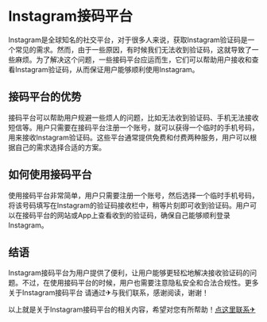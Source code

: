 # Instagram接码平台

Instagram是全球知名的社交平台，对于很多人来说，获取Instagram验证码是一个常见的需求。然而，由于一些原因，有时候我们无法收到验证码，这就导致了一些麻烦。为了解决这个问题，一些接码平台应运而生，它们可以帮助用户接收和查看Instagram验证码，从而保证用户能够顺利使用Instagram。

## 接码平台的优势

接码平台可以帮助用户规避一些烦人的问题，比如无法收到验证码、手机无法接收短信等。用户只需要在接码平台注册一个账号，就可以获得一个临时的手机号码，用来接收Instagram验证码。这些平台通常提供免费和付费两种服务，用户可以根据自己的需求选择合适的方案。

## 如何使用接码平台

使用接码平台非常简单，用户只需要注册一个账号，然后选择一个临时手机号码，将该号码填写在Instagram的验证码接收栏中，稍等片刻即可收到验证码。用户可以在接码平台的网站或App上查看收到的验证码，确保自己能够顺利登录Instagram。

## 结语

Instagram接码平台为用户提供了便利，让用户能够更轻松地解决接收验证码的问题。不过，在使用接码平台的时候，用户也需要注意隐私安全和合法合规性。更多 关于Instagram接码平台 请通过✈与我们联系，感谢阅读，谢谢！

以上就是关于Instagram接码平台的相关内容，希望对您有所帮助！[点这里联系✈](https://abc.k02.cc)